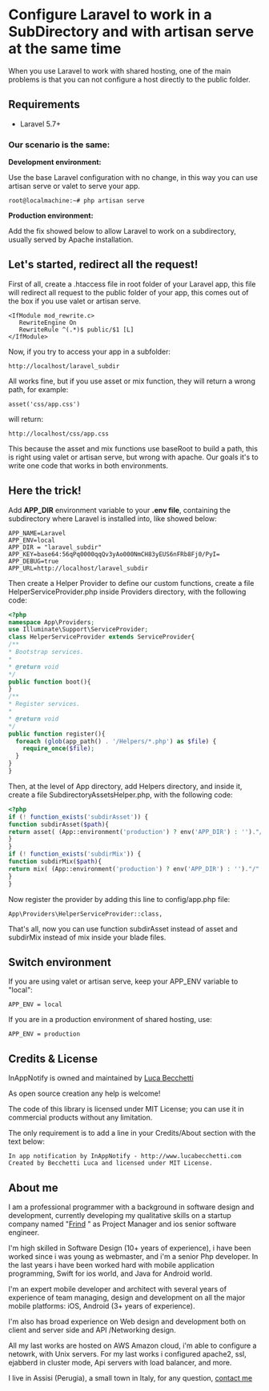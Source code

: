 # Configure Laravel to work in a SubDirectory and with artisan serve at the same time


When you use Laravel to work with shared hosting, one of the main problems is that you can not configure a host directly to the public folder.

## Requirements

  - Laravel 5.7+
  


### Our scenario is the same:

**Development environment:**

Use the base Laravel configuration with no change, in this way you can use artisan serve or valet to serve your app.


```root@localmachine:~# php artisan serve```

**Production environment:**

Add the fix showed below to allow Laravel to work on a subdirectory, usually served by Apache installation.

## Let's started, redirect all the request!
First of all, create a .htaccess file in root folder of your Laravel app, this file will redirect all request to the public folder of your app, this comes out of the box if you use valet or artisan serve.

```
<IfModule mod_rewrite.c>
   RewriteEngine On
   RewriteRule ^(.*)$ public/$1 [L]
</IfModule>
```


Now, if you try to access your app in a subfolder:

```http://localhost/laravel_subdir```

All works fine, but if you use asset or mix function, they will return a wrong path, for example:

```asset('css/app.css')```

will return:

```http://localhost/css/app.css```

This because the asset and mix functions use baseRoot to build a path, this is right using valet or artisan serve, but wrong with apache. Our goals it's to write one code that works in both environments.

## Here the trick!
Add **APP_DIR** environment variable to your **.env file**, containing the subdirectory where Laravel is installed into, like showed below:

```
APP_NAME=Laravel
APP_ENV=local
APP_DIR = "laravel_subdir"
APP_KEY=base64:56qPq0000qqQv3yAo000NmCH83yEUS6nFRb8Fj0/PyI=
APP_DEBUG=true
APP_URL=http://localhost/laravel_subdir
```


Then create a Helper Provider to define our custom functions, create a file HelperServiceProvider.php inside Providers directory, with the following code:

```php
<?php
namespace App\Providers;
use Illuminate\Support\ServiceProvider;
class HelperServiceProvider extends ServiceProvider{
/**
* Bootstrap services.
*
* @return void
*/
public function boot(){
}
/**
* Register services.
*
* @return void
*/
public function register(){
  foreach (glob(app_path() . '/Helpers/*.php') as $file) {
    require_once($file);
  }
}
}
```


Then, at the level of App directory, add Helpers directory, and inside it, create a file SubdirectoryAssetsHelper.php, with the following code:

```php
<?php
if (! function_exists('subdirAsset')) {
function subdirAsset($path){
return asset( (App::environment('production') ? env('APP_DIR') : '')."/".$path);
}
}
if (! function_exists('subdirMix')) {
function subdirMix($path){
return mix( (App::environment('production') ? env('APP_DIR') : '')."/".$path);
}
}
```

Now register the provider by adding this line to config/app.php file:

```App\Providers\HelperServiceProvider::class,```

That's all, now you can use function subdirAsset instead of asset and subdirMix instead of mix inside your blade files.

## Switch environment
If you are using valet or artisan serve, keep your APP_ENV variable to "local":

```APP_ENV = local```

If you are in a production environment of shared hosting, use:

```APP_ENV = production```


## Credits & License
InAppNotify is owned and maintained by [Luca Becchetti](http://www.lucabecchetti.com) 

As open source creation any help is welcome!

The code of this library is licensed under MIT License; you can use it in commercial products without any limitation.

The only requirement is to add a line in your Credits/About section with the text below:

```
In app notification by InAppNotify - http://www.lucabecchetti.com
Created by Becchetti Luca and licensed under MIT License.
```
## About me

I am a professional programmer with a background in software design and development, currently developing my qualitative skills on a startup company named "[Frind](https://www.frind.it) " as Project Manager and ios senior software engineer.

I'm high skilled in Software Design (10+ years of experience), i have been worked since i was young as webmaster, and i'm a senior Php developer. In the last years i have been worked hard with mobile application programming, Swift for ios world, and Java for Android world.

I'm an expert mobile developer and architect with several years of experience of team managing, design and development on all the major mobile platforms: iOS, Android (3+ years of experience).

I'm also has broad experience on Web design and development both on client and server side and API /Networking design. 

All my last works are hosted on AWS Amazon cloud, i'm able to configure a netowrk, with Unix servers. For my last works i configured apache2, ssl, ejabberd in cluster mode, Api servers with load balancer, and more.

I live in Assisi (Perugia), a small town in Italy, for any question, [contact me](mailto:luca.becchetti@brokenice.it)

